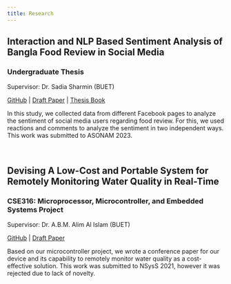 ```yaml
---
title: Research
---
```


## Interaction and NLP Based Sentiment Analysis of Bangla Food Review in Social Media
### Undergraduate Thesis 
Supervisor: Dr. Sadia Sharmin (BUET)

[GitHub](https://github.com/fazledyn/undergraduate-thesis) | [Draft Paper](https://docs.fazledyn.com/archive/Draft_ASONAM2023_Facebook_Bangla_Food_Review_Paper.pdf) | [Thesis Book](https://github.com/fazledyn/undergraduate-thesis/blob/d5974e5954aeb8694a610e96700a40599d3c5f18/thesis-book/Interaction%20and%20Natural%20Language%20Processing%20Based%20Sentiment%20Analysis%20of%20Bangla%20Food%20Review%20in%20Social%20Media%20-%20UG%20Thesis.pdf)

In this study, we collected data from different Facebook pages to analyze the sentiment of social media users regarding food review. For this, we used reactions and comments to analyze the sentiment in two independent ways. This work was submitted to ASONAM 2023.

<span>&nbsp;</span>

## Devising A Low-Cost and Portable System for Remotely Monitoring Water Quality in Real-Time
### CSE316: Microprocessor, Microcontroller, and Embedded Systems Project 
Supervisor: Dr. A.B.M. Alim Al Islam (BUET)

[GitHub](https://github.com/fazledyn/supply-water-quality-monitoring-system) | [Draft Paper](https://docs.fazledyn.com/archive/Draft_NSysS2021_Devising_A_Low_Cost_and_Portable_System_for_Remotely_Monitoring_Water_Quality_in_Real_Time.pdf)

Based on our microcontroller project, we wrote a conference paper for our device and its capability to remotely monitor water quality as a cost-effective solution. This work was submitted to NSysS 2021, however it was rejected due to lack of novelty.
